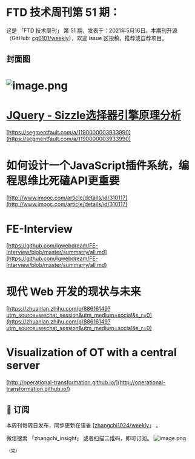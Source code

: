 # FTD 技术周刊第 51 期：
这是 「FTD 技术周刊」 第 51 期，发表于：2021年5月16日。本期刊开源（GitHub: [cg0101/weekly](https://github.com/cg0101/weekly)），欢迎 issue 区投稿，推荐或自荐项目。
## 封面图


# ![image.png](https://cdn.nlark.com/yuque/0/2020/png/132503/1605580824830-9c3d9e66-f16d-486a-8b89-40c2437bc379.png#height=720&id=BYV2W&margin=%5Bobject%20Object%5D&name=image.png&originHeight=720&originWidth=1080&originalType=binary&size=1175581&status=done&style=none&width=1080)
# [JQuery - Sizzle选择器引擎原理分析](https://segmentfault.com/a/1190000003933990)
[https://segmentfault.com/a/1190000003933990](https://segmentfault.com/a/1190000003933990)<br />

# **如何设计一个JavaScript插件系统，编程思维比死磕API更重要**
[http://www.imooc.com/article/details/id/310117](http://www.imooc.com/article/details/id/310117)<br />

# FE-Interview
[https://github.com/lgwebdream/FE-Interview/blob/master/summarry/all.md](https://github.com/lgwebdream/FE-Interview/blob/master/summarry/all.md)<br />

# 现代 Web 开发的现状与未来
[https://zhuanlan.zhihu.com/p/88616149?utm_source=wechat_session&utm_medium=social&s_r=0](https://zhuanlan.zhihu.com/p/88616149?utm_source=wechat_session&utm_medium=social&s_r=0)<br />

# Visualization of OT with a central server
[http://operational-transformation.github.io/](http://operational-transformation.github.io/)



## 📅 订阅
本周刊每周日发布，同步更新在语雀 [[zhangchi1024/weekly](https://www.yuque.com/zhangchi1024/weekly)」 。


微信搜索 「zhangchi_insight」 或者扫描二维码，即可订阅。
    ![image.png](https://cdn.nlark.com/yuque/0/2021/jpeg/132503/1640750963398-e8538e9e-6b96-46f7-abff-c93b56bdd377.jpeg?x-oss-process=image%2Fwatermark%2Ctype_d3F5LW1pY3JvaGVp%2Csize_36%2Ctext_5byg6amw%2Ccolor_FFFFFF%2Cshadow_50%2Ct_80%2Cg_se%2Cx_10%2Cy_10%2Fresize%2Cw_426%2Climit_0)
    
    （完）